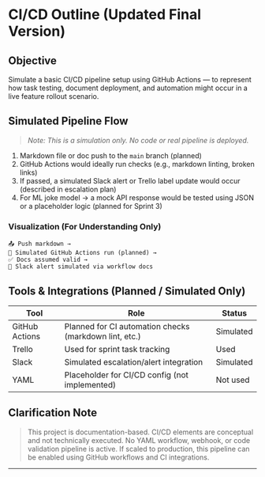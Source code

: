 # CI/CD Outline (Updated Final Version)

## Objective
Simulate a basic CI/CD pipeline setup using GitHub Actions — to represent how task testing, document deployment, and automation might occur in a live feature rollout scenario.

## Simulated Pipeline Flow

> _Note: This is a simulation only. No code or real pipeline is deployed._

1. Markdown file or doc push to the `main` branch (planned)
2. GitHub Actions would ideally run checks (e.g., markdown linting, broken links)
3. If passed, a simulated Slack alert or Trello label update would occur (described in escalation plan)
4. For ML joke model → a mock API response would be tested using JSON or a placeholder logic (planned for Sprint 3)

### Visualization (For Understanding Only)
```text
📤 Push markdown →
🤖 Simulated GitHub Actions run (planned) →
✅ Docs assumed valid →
📩 Slack alert simulated via workflow docs
```

## Tools & Integrations (Planned / Simulated Only)

| Tool         | Role                                       | Status        |
|--------------|---------------------------------------------|---------------|
| GitHub Actions | Planned for CI automation checks (markdown lint, etc.) | Simulated |
| Trello         | Used for sprint task tracking              | Used          |
| Slack          | Simulated escalation/alert integration     | Simulated     |
| YAML           | Placeholder for CI/CD config (not implemented) | Not used  |

## Clarification Note
> This project is documentation-based. CI/CD elements are conceptual and not technically executed. No YAML workflow, webhook, or code validation pipeline is active. If scaled to production, this pipeline can be enabled using GitHub workflows and CI integrations.

---
